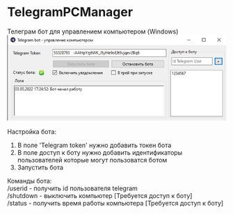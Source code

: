 # TelegramPCManager
Телеграм бот для управлением компьютером (Windows)      
![Иллюстрация к проекту](https://github.com/prethink/TelegramPCManager/blob/master/bot.png)   

Настройка бота:
1) В поле 'Telegram token' нужно добавить токен бота   
2) В поле доступ к боту нужно добавить идентификаторы пользователей которые могут пользоватся ботом   
3) Запустить бота


Команды бота:   
/userid - получить id пользователя telegram   
/shutdown - выключить компьютер [Требуется доступ к боту]      
/status - получить время работы компьютера [Требуется доступ к боту]   
